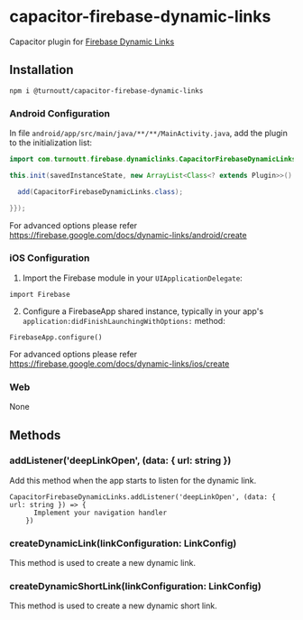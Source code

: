 # capacitor-firebase-dynamic-links

Capacitor plugin for [Firebase Dynamic Links](https://firebase.google.com/docs/dynamic-links)

## Installation

```
npm i @turnoutt/capacitor-firebase-dynamic-links
```

### Android Configuration

In file `android/app/src/main/java/**/**/MainActivity.java`, add the plugin to the initialization list:

```java
import com.turnoutt.firebase.dynamiclinks.CapacitorFirebaseDynamicLinks;

this.init(savedInstanceState, new ArrayList<Class<? extends Plugin>>() {{

  add(CapacitorFirebaseDynamicLinks.class);

}});
```

For advanced options please refer https://firebase.google.com/docs/dynamic-links/android/create

### iOS Configuration

1. Import the Firebase module in your `UIApplicationDelegate`:

```
import Firebase
```

2. Configure a FirebaseApp shared instance, typically in your app's `application:didFinishLaunchingWithOptions:` method:

```
FirebaseApp.configure()
```

For advanced options please refer https://firebase.google.com/docs/dynamic-links/ios/create

### Web

None

## Methods

### addListener('deepLinkOpen', (data: { url: string })

Add this method when the app starts to listen for the dynamic link.

```
CapacitorFirebaseDynamicLinks.addListener('deepLinkOpen', (data: { url: string }) => {
      Implement your navigation handler
    })
```

### createDynamicLink(linkConfiguration: LinkConfig)

This method is used to create a new dynamic link.

### createDynamicShortLink(linkConfiguration: LinkConfig)

This method is used to create a new dynamic short link.
